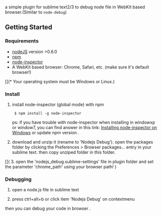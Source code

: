 a  simple plugin for sublime text2/3 to debug node file  in  WebKit based browser.(Similar to `node-debug`)

## Getting Started


### Requirements

* [nodeJS](http://github.com/ry/node) version >0.6.0
* [npm](http://github.com/isaacs/npm)
* [node-inspector](https://github.com/dannycoates/node-inspector)
* A WebKit based browser: Chrome, Safari, etc. (make sure it's default browser!)

[](* Your operating system must be Windows or Linux.)

### Install

1. install node-inspector (global mode) with npm

        $ npm install -g node-inspector

   ps: if you have trouble with  node-inspector when installing in  windowxp or window7, you can find answer in this link: [Installing node-inspector on Windows](http://stackoverflow.com/questions/11695739/installing-node-inspector-on-windows) or update npm version .

2. download and unzip it (rename to 'Nodejs Debug'). open the packages folder  by  clicking  the Preferences > Browser packages... entry in your sublime text. then copy unziped folder in this folder.

[](
3. open  the  'nodejs_debug.sublime-settings'  file in plugin folder and set the parameter 'chrome_path' using your browser path!
)

### Debugging

1. open a node.js file in sublime text

2. press ctrl+alt+b or click  item 'Nodejs Debug' on  contextmenu

then you can debug your code in browser .





